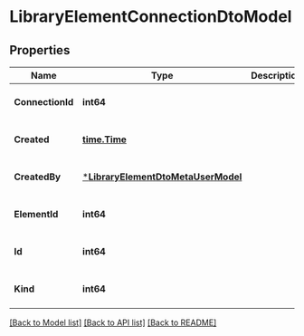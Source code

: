 # LibraryElementConnectionDtoModel

## Properties
Name | Type | Description | Notes
------------ | ------------- | ------------- | -------------
**ConnectionId** | **int64** |  | [optional] [default to null]
**Created** | [**time.Time**](time.Time.md) |  | [optional] [default to null]
**CreatedBy** | [***LibraryElementDtoMetaUserModel**](LibraryElementDTOMetaUser.md) |  | [optional] [default to null]
**ElementId** | **int64** |  | [optional] [default to null]
**Id** | **int64** |  | [optional] [default to null]
**Kind** | **int64** |  | [optional] [default to null]

[[Back to Model list]](../README.md#documentation-for-models) [[Back to API list]](../README.md#documentation-for-api-endpoints) [[Back to README]](../README.md)


